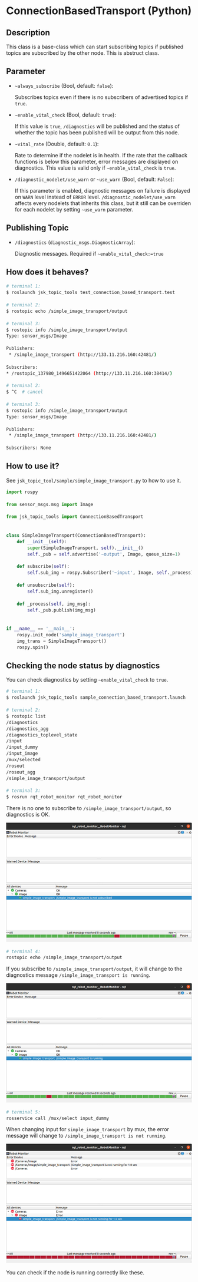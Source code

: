 # ConnectionBasedTransport (Python)

## Description

This class is a base-class which can start subscribing topics if published topics are subscribed by the other node.
This is abstruct class.

## Parameter

* `~always_subscribe` (Bool, default: `false`):

  Subscribes topics even if there is no subscribers of advertised topics if `true`.

* `~enable_vital_check` (Bool, default: `true`):

  If this value is `true`, `/diagnostics` will be published and the status of whether the topic has been published will be output from this node.

* `~vital_rate` (Double, default: `0.1`):

  Rate to determine if the nodelet is in health.
  If the rate that the callback functions is below this parameter, error messages are displayed on diagnostics.
  This value is valid only if `~enable_vital_check` is `true`.

* `/diagnostic_nodelet/use_warn` or `~use_warn` (Bool, default: `False`):

  If this parameter is enabled, diagnostic messages on failure is displayed on `WARN` level instead of `ERROR` level.
  `/diagnostic_nodelet/use_warn` affects every nodelets that inherits this class, but it still can be overriden for each nodelet by setting `~use_warn` parameter.

## Publishing Topic

* `/diagnostics` (`diagnostic_msgs.DiagnosticArray`):

  Diagnostic messages. Required if `~enable_vital_check:=true`

## How does it behaves?

```bash
# terminal 1:
$ roslaunch jsk_topic_tools test_connection_based_transport.test

# terminal 2:
$ rostopic echo /simple_image_transport/output

# terminal 3:
$ rostopic info /simple_image_transport/output
Type: sensor_msgs/Image

Publishers:
 * /simple_image_transport (http://133.11.216.160:42481/)

Subscribers:
* /rostopic_137980_1496651422064 (http://133.11.216.160:38414/)

# terminal 2:
$ ^C  # cancel

# terminal 3:
$ rostopic info /simple_image_transport/output
Type: sensor_msgs/Image

Publishers:
 * /simple_image_transport (http://133.11.216.160:42481/)

Subscribers: None
```

## How to use it?

See `jsk_topic_tool/sample/simple_image_transport.py` to how to use it.

```python
import rospy

from sensor_msgs.msg import Image

from jsk_topic_tools import ConnectionBasedTransport


class SimpleImageTransport(ConnectionBasedTransport):
    def __init__(self):
        super(SimpleImageTransport, self).__init__()
        self._pub = self.advertise('~output', Image, queue_size=1)

    def subscribe(self):
        self.sub_img = rospy.Subscriber('~input', Image, self._process)

    def unsubscribe(self):
        self.sub_img.unregister()

    def _process(self, img_msg):
        self._pub.publish(img_msg)


if __name__ == '__main__':
    rospy.init_node('sample_image_transport')
    img_trans = SimpleImageTransport()
    rospy.spin()
```

## Checking the node status by diagnostics

You can check diagnostics by setting `~enable_vital_check` to `true`.

```bash
# terminal 1:
$ roslaunch jsk_topic_tools sample_connection_based_transport.launch

# terminal 2:
$ rostopic list
/diagnostics
/diagnostics_agg
/diagnostics_toplevel_state
/input
/input_dummy
/input_image
/mux/selected
/rosout
/rosout_agg
/simple_image_transport/output

# terminal 3:
$ rosrun rqt_robot_monitor rqt_robot_monitor
```

There is no one to subscribe to `/simple_image_transport/output`, so diagnostics is OK.

![](images/diagnostics_no_subscribers.jpg)

```bash
# terminal 4:
rostopic echo /simple_image_transport/output
```

If you subscribe to `/simple_image_transport/output`,
it will change to the diagnostics message `/simple_image_transport is running`.

![](images/diagnostics_is_running.jpg)


```bash
# terminal 5:
rosservice call /mux/select input_dummy
```

When changing input for `simple_image_transport` by mux,
the error message will change to `/simple_image_transport is not running`.

![](images/diagnostics_is_not_running.jpg)

You can check if the node is running correctly like these.
